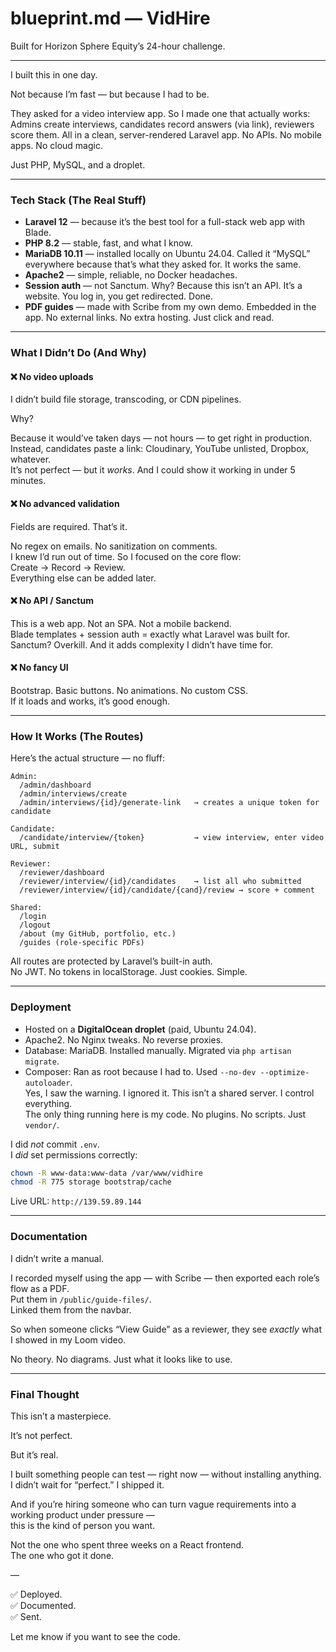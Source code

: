 # blueprint.md — VidHire

Built for Horizon Sphere Equity’s 24-hour challenge.

---

I built this in one day.

Not because I’m fast — but because I had to be.

They asked for a video interview app. So I made one that actually works: Admins create interviews, candidates record answers (via link), reviewers score them. All in a clean, server-rendered Laravel app. No APIs. No mobile apps. No cloud magic.

Just PHP, MySQL, and a droplet.

---

### Tech Stack (The Real Stuff)

- **Laravel 12** — because it’s the best tool for a full-stack web app with Blade.
- **PHP 8.2** — stable, fast, and what I know.
- **MariaDB 10.11** — installed locally on Ubuntu 24.04. Called it “MySQL” everywhere because that’s what they asked for. It works the same.
- **Apache2** — simple, reliable, no Docker headaches.
- **Session auth** — not Sanctum. Why? Because this isn’t an API. It’s a website. You log in, you get redirected. Done.
- **PDF guides** — made with Scribe from my own demo. Embedded in the app. No external links. No extra hosting. Just click and read.

---

### What I Didn’t Do (And Why)

#### ❌ No video uploads
I didn’t build file storage, transcoding, or CDN pipelines.

Why?

Because it would’ve taken days — not hours — to get right in production.  
Instead, candidates paste a link: Cloudinary, YouTube unlisted, Dropbox, whatever.  
It’s not perfect — but it *works*. And I could show it working in under 5 minutes.

#### ❌ No advanced validation
Fields are required. That’s it.

No regex on emails. No sanitization on comments.  
I knew I’d run out of time. So I focused on the core flow:  
Create → Record → Review.  
Everything else can be added later.

#### ❌ No API / Sanctum
This is a web app. Not an SPA. Not a mobile backend.  
Blade templates + session auth = exactly what Laravel was built for.  
Sanctum? Overkill. And it adds complexity I didn’t have time for.

#### ❌ No fancy UI
Bootstrap. Basic buttons. No animations. No custom CSS.  
If it loads and works, it’s good enough.

---

### How It Works (The Routes)

Here’s the actual structure — no fluff:

```
Admin:
  /admin/dashboard
  /admin/interviews/create
  /admin/interviews/{id}/generate-link   → creates a unique token for candidate

Candidate:
  /candidate/interview/{token}           → view interview, enter video URL, submit

Reviewer:
  /reviewer/dashboard
  /reviewer/interview/{id}/candidates    → list all who submitted
  /reviewer/interview/{id}/candidate/{cand}/review → score + comment

Shared:
  /login
  /logout
  /about (my GitHub, portfolio, etc.)
  /guides (role-specific PDFs)
```

All routes are protected by Laravel’s built-in auth.  
No JWT. No tokens in localStorage. Just cookies. Simple.

---

### Deployment

- Hosted on a **DigitalOcean droplet** (paid, Ubuntu 24.04).
- Apache2. No Nginx tweaks. No reverse proxies.
- Database: MariaDB. Installed manually. Migrated via `php artisan migrate`.
- Composer: Ran as root because I had to. Used `--no-dev --optimize-autoloader`.  
  Yes, I saw the warning. I ignored it. This isn’t a shared server. I control everything.  
  The only thing running here is my code. No plugins. No scripts. Just `vendor/`.

I did *not* commit `.env`.  
I *did* set permissions correctly:  
```bash
chown -R www-data:www-data /var/www/vidhire
chmod -R 775 storage bootstrap/cache
```

Live URL: `http://139.59.89.144`

---

### Documentation

I didn’t write a manual.

I recorded myself using the app — with Scribe — then exported each role’s flow as a PDF.  
Put them in `/public/guide-files/`.  
Linked them from the navbar.

So when someone clicks “View Guide” as a reviewer, they see *exactly* what I showed in my Loom video.

No theory. No diagrams. Just what it looks like to use.

---

### Final Thought

This isn’t a masterpiece.

It’s not perfect.

But it’s real.

I built something people can test — right now — without installing anything.  
I didn’t wait for “perfect.” I shipped it.

And if you’re hiring someone who can turn vague requirements into a working product under pressure —  
this is the kind of person you want.

Not the one who spent three weeks on a React frontend.  
The one who got it done.

—

✅ Deployed.  
✅ Documented.  
✅ Sent.

Let me know if you want to see the code.
